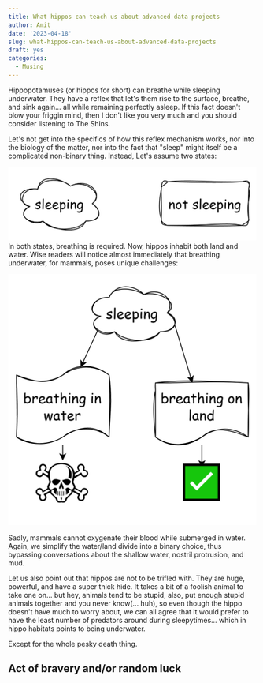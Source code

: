 ```yaml
---
title: What hippos can teach us about advanced data projects
author: Amit
date: '2023-04-18'
slug: what-hippos-can-teach-us-about-advanced-data-projects
draft: yes
categories:
  - Musing
---
```


Hippopotamuses (or hippos for short) can breathe while sleeping underwater. They have a reflex that let's them rise to the surface, breathe, and sink again... all while remaining perfectly asleep. If this fact doesn't blow your friggin mind, then I don't like you very much and you should consider listening to The Shins.

Let's not get into the specifics of how this reflex mechanism works, nor into the biology of the matter, nor into the fact that "sleep" might itself be a complicated non-binary thing. Instead, Let's assume two states:

![](images/image-1674677018.png)In both states, breathing is required. Now, hippos inhabit both land and water. Wise readers will notice almost immediately that breathing underwater, for mammals, poses unique challenges:

![](images/image-399773518.png)

Sadly, mammals cannot oxygenate their blood while submerged in water. Again, we simplify the water/land divide into a binary choice, thus bypassing conversations about the shallow water, nostril protrusion, and mud.

Let us also point out that hippos are not to be trifled with. They are huge, powerful, and have a super thick hide. It takes a bit of a foolish animal to take one on... but hey, animals tend to be stupid, also, put enough stupid animals together and you never know(... huh), so even though the hippo doesn't have much to worry about, we can all agree that it would prefer to have the least number of predators around during sleepytimes... which in hippo habitats points to being underwater.

Except for the whole pesky death thing.

## Act of bravery and/or random luck
